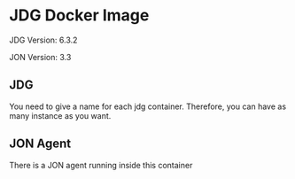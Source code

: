 # JDG Docker Image

JDG Version: 6.3.2

JON Version: 3.3

## JDG
You need to give a name for each jdg container. Therefore, you can have as many instance as you want.

## JON Agent
There is a JON agent running inside this container